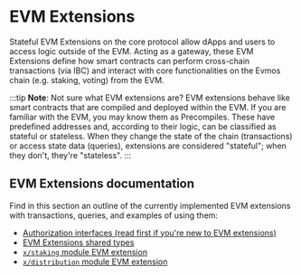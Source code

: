 # EVM Extensions

Stateful EVM Extensions on the core protocol allow dApps and users to access logic outside of the EVM.
Acting as a gateway, these EVM Extensions define how smart contracts can perform cross-chain transactions
(via IBC) and interact with core functionalities on the Evmos chain (e.g. staking, voting) from the EVM.

:::tip
**Note**: Not sure what EVM extensions are?
EVM extensions behave like smart contracts that are compiled and deployed within the EVM.
If you are familiar with the EVM, you may know them as Precompiles.
These have predefined addresses and, according to their logic, can be classified as stateful or stateless.
When they change the state of the chain (transactions)
or access state data (queries), extensions are considered "stateful";
when they don't, they're "stateless".
:::

## EVM Extensions documentation

Find in this section an outline of the currently implemented EVM extensions with transactions,
queries, and examples of using them:

- [Authorization interfaces (read first if you're new to EVM extensions)](./authorization.md)
- [EVM Extensions shared types](./types.md)
- [`x/staking` module EVM extension](./staking.md)
- [`x/distribution` module EVM extension](./distribution.md)

